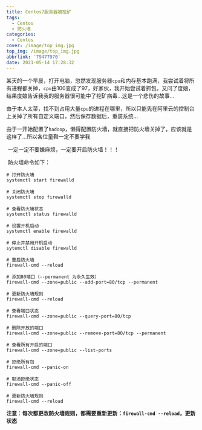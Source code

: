 ```yaml
---
title: Centos7服务器被挖矿
tags:
  - Centos
  - 防火墙
categories:
  - Centos
cover: /image/top_img.jpg
top_img: /image/top_img.jpg
abbrlink: '79477970'
date: 2021-05-14 17:28:32
---
```


​	某天的一个早晨，打开电脑，忽然发现服务器`cpu`和内存基本跑满，我尝试着将所有进程都关掉，`cpu`由100变成了97，好家伙，我开始尝试着抓包，又问了度娘，结果度娘告诉我我的服务器很可能中了挖矿病毒...这是一个悲伤的故事...

​	由于本人太菜，找不到占用大量`cpu`的进程在哪里，所以只能先在阿里云的控制台上关掉了所有自定义端口，然后保存数据后，重装系统...

​	由于一开始配置了`hadoop`，懒得配置防火墙，就直接把防火墙关掉了，应该就是这样了...所以各位童鞋一定不要学我

​	一定一定不要嫌麻烦，一定要开启防火墙！！！



​	防火墙命令如下：

```shell
# 打开防火墙
systemctl start firewalld

# 关闭防火墙
systemctl stop firewalld

# 查看防火墙状态
systemctl status firewalld

# 设置开机启动
systemctl enable firewalld

# 停止并禁用开机启动
sytemctl disable firewalld

# 重启防火墙
firewall-cmd --reload
```

```shell
# 添加80端口（--permanent 为永久生效）
firewall-cmd --zone=public --add-port=80/tcp --permanent 

# 更新防火墙规则
firewall-cmd --reload

# 查看端口状态
firewall-cmd --zone=public --query-port=80/tcp

# 删除开放的端口
firewall-cmd --zone=public --remove-port=80/tcp --permanent

# 查看所有开启的端口
firewall-cmd --zone=public --list-ports

# 拒绝所有包
firewall-cmd --panic-on

# 取消拒绝状态
firewall-cmd --panic-off

# 更新防火墙规则
firewall-cmd --reload
```

​	**注意**：**每次都更改防火墙规则，都需要重新更新：`firewall-cmd --reload`，更新状态**

